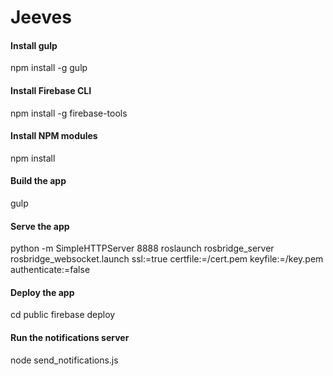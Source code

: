 # Jeeves

#### Install gulp

npm install -g gulp

#### Install Firebase CLI
npm install -g firebase-tools

#### Install NPM modules

npm install

#### Build the app

gulp

#### Serve the app

python -m SimpleHTTPServer 8888
roslaunch rosbridge_server rosbridge_websocket.launch ssl:=true certfile:=/cert.pem keyfile:=/key.pem authenticate:=false

#### Deploy the app

cd public
firebase deploy

#### Run the notifications server

node send_notifications.js
